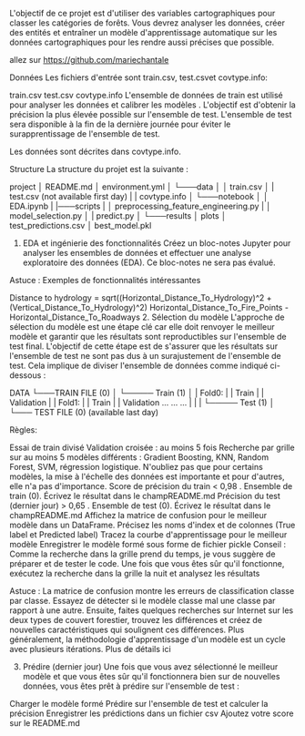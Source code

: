 



L'objectif de ce projet est d'utiliser des variables cartographiques pour classer les catégories de forêts. Vous devrez analyser les données, créer des entités et entraîner un modèle d'apprentissage automatique sur les données cartographiques pour les rendre aussi précises que possible.


allez sur https://github.com/mariechantale

Données
Les fichiers d'entrée sont train.csv, test.csvet covtype.info:

train.csv
test.csv
covtype.info
L'ensemble de données de train est utilisé pour analyser les données et calibrer les modèles . L'objectif est d'obtenir la précision la plus élevée possible sur l'ensemble de test. L'ensemble de test sera disponible à la fin de la dernière journée pour éviter le surapprentissage de l'ensemble de test.

Les données sont décrites dans covtype.info.

Structure
La structure du projet est la suivante :

project
│   README.md
│   environment.yml
│
└───data
│   │   train.csv
│   |   test.csv (not available first day)
|   |   covtype.info
│
└───notebook
│   │   EDA.ipynb
|
|───scripts
|   │   preprocessing_feature_engineering.py
|   │   model_selection.py
│   |   predict.py
│
└───results
    │   plots
    │   test_predictions.csv
    │   best_model.pkl

1. EDA et ingénierie des fonctionnalités
Créez un bloc-notes Jupyter pour analyser les ensembles de données et effectuer une analyse exploratoire des données (EDA). Ce bloc-notes ne sera pas évalué.

Astuce : Exemples de fonctionnalités intéressantes

Distance to hydrology = sqrt((Horizontal_Distance_To_Hydrology)^2 + (Vertical_Distance_To_Hydrology)^2)
Horizontal_Distance_To_Fire_Points - Horizontal_Distance_To_Roadways
2. Sélection du modèle
L'approche de sélection du modèle est une étape clé car elle doit renvoyer le meilleur modèle et garantir que les résultats sont reproductibles sur l'ensemble de test final. L'objectif de cette étape est de s'assurer que les résultats sur l'ensemble de test ne sont pas dus à un surajustement de l'ensemble de test. Cela implique de diviser l'ensemble de données comme indiqué ci-dessous :

DATA
└───TRAIN FILE (0)
│   └───── Train (1)
│   |           Fold0:
|   |                  Train
|   |                  Validation
|   |           Fold1:
|   |                   Train
|   |                   Validation
... ...         ...
|   |
|   └───── Test (1)
│
└─── TEST FILE (0) (available last day)

Règles:

Essai de train divisé
Validation croisée : au moins 5 fois
Recherche par grille sur au moins 5 modèles différents :
Gradient Boosting, KNN, Random Forest, SVM, régression logistique. N'oubliez pas que pour certains modèles, la mise à l'échelle des données est importante et pour d'autres, elle n'a pas d'importance.
Score de précision du train < 0,98 . Ensemble de train (0). Écrivez le résultat dans le champREADME.md
Précision du test (dernier jour) > 0,65 . Ensemble de test (0). Écrivez le résultat dans le champREADME.md
Affichez la matrice de confusion pour le meilleur modèle dans un DataFrame. Précisez les noms d'index et de colonnes (True label et Predicted label)
Tracez la courbe d'apprentissage pour le meilleur modèle
Enregistrer le modèle formé sous forme de fichier pickle
Conseil : Comme la recherche dans la grille prend du temps, je vous suggère de préparer et de tester le code. Une fois que vous êtes sûr qu'il fonctionne, exécutez la recherche dans la grille la nuit et analysez les résultats

Astuce : La matrice de confusion montre les erreurs de classification classe par classe. Essayez de détecter si le modèle classe mal une classe par rapport à une autre. Ensuite, faites quelques recherches sur Internet sur les deux types de couvert forestier, trouvez les différences et créez de nouvelles caractéristiques qui soulignent ces différences. Plus généralement, la méthodologie d'apprentissage d'un modèle est un cycle avec plusieurs itérations. Plus de détails ici

3. Prédire (dernier jour)
Une fois que vous avez sélectionné le meilleur modèle et que vous êtes sûr qu'il fonctionnera bien sur de nouvelles données, vous êtes prêt à prédire sur l'ensemble de test :

Charger le modèle formé
Prédire sur l'ensemble de test et calculer la précision
Enregistrer les prédictions dans un fichier csv
Ajoutez votre score sur le README.md

